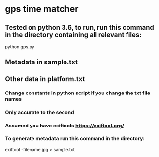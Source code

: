 # gps time matcher
## Tested on python 3.6, to run, run this command in the directory containing all relevant files:
python gps.py
## Metadata in sample.txt
## Other data in platform.txt
### Change constants in python script if you change the txt file names
### Only accurate to the second
### Assumed you have exiftools https://exiftool.org/ 
### To generate metadata run this command in the directory:
exiftool -filename.jpg > sample.txt
